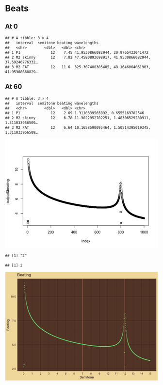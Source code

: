 Beats
================

## At 0

    ## # A tibble: 3 × 4
    ##   interval  semitone beating wavelengths                                        
    ##   <chr>        <dbl>   <dbl> <chr>                                              
    ## 1 P1              12    7.45 41.9530866082944, 20.9765433041472                 
    ## 2 M2 skinny       12    7.82 47.4580893698917, 41.9530866082944, 37.59246776332…
    ## 3 M2 FAT          12   11.6  325.307488305485, 48.1646064061903, 41.95308660829…

## At 60

    ## # A tibble: 3 × 4
    ##   interval  semitone beating wavelengths                                        
    ##   <chr>        <dbl>   <dbl> <chr>                                              
    ## 1 P1              12    2.69 1.3110339565092, 0.6555169782546                   
    ## 2 M2 skinny       12    6.78 11.3022952702251, 1.48306529280911, 1.311033956509…
    ## 3 M2 FAT          12    6.64 10.1658590095464, 1.50514395019345, 1.311033956509…

![](Beats_files/figure-gfm/unnamed-chunk-11-1.png)<!-- -->

    ## [1] "2"

    ## [1] 2

![](Beats_files/figure-gfm/unnamed-chunk-17-1.png)<!-- -->
